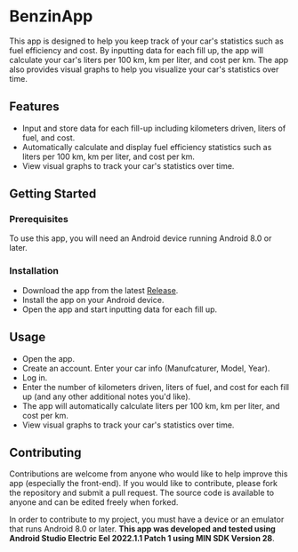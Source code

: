 # BenzinApp

This app is designed to help you keep track of your car's statistics such as fuel efficiency and cost. By inputting data for each fill up, the app will calculate your car's liters per 100 km, km per liter, and cost per km. The app also provides visual graphs to help you visualize your car's statistics over time.

## Features

+ Input and store data for each fill-up including kilometers driven, liters of fuel, and cost.
+ Automatically calculate and display fuel efficiency statistics such as liters per 100 km, km per liter, and cost per km.
+ View visual graphs to track your car's statistics over time.

## Getting Started

### Prerequisites

To use this app, you will need an Android device running Android 8.0 or later.

### Installation

+ Download the app from the latest [Release](https://github.com/GeorgeMC2610/BenzinApp/releases).
+ Install the app on your Android device.
+ Open the app and start inputting data for each fill up.

## Usage

+ Open the app.
+ Create an account. Enter your car info (Manufcaturer, Model, Year).
+ Log in.
+ Enter the number of kilometers driven, liters of fuel, and cost for each fill up (and any other additional notes you'd like).
+ The app will automatically calculate liters per 100 km, km per liter, and cost per km.
+ View visual graphs to track your car's statistics over time.

## Contributing

Contributions are welcome from anyone who would like to help improve this app (especially the front-end). If you would like to contribute, please fork the repository and submit a pull request. The source code is available to anyone and can be edited freely when forked.

In order to contribute to my project, you must have a device or an emulator that runs Android 8.0 or later. **This app was developed and tested using Android Studio Electric Eel 2022.1.1 Patch 1 using MIN SDK Version 28**. 

